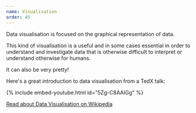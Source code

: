 ```yaml
---
name: Visualisation
order: 45
---
```


Data visualisation is focused on the graphical representation of data.

This kind of visualisation is a useful and in some cases essential in order to understand and investigate data that is otherwise difficult to interpret or understand otherwise for humans.

<!-- - -->

It can also be very pretty!

Here's a great introduction to data visualisation from a TedX talk:

{% include embed-youtube.html id="5Zg-C8AAIGg" %}

<a class="btn btn-dark mt-4" href="https://en.wikipedia.org/wiki/Data_visualization">Read about Data Visualisation on Wikipedia</a>